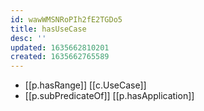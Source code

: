 ```yaml
---
id: wawWMSNRoPIh2fE2TGDo5
title: hasUseCase
desc: ''
updated: 1635662810201
created: 1635662765589
---
```



- [[p.hasRange]] [[c.UseCase]]
- [[p.subPredicateOf]] [[p.hasApplication]]
